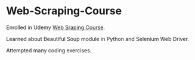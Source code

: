 # Web-Scraping-Course
Enrolled in Udemy [Web Sraping Course](!https://www.udemy.com/course/web-scraping-in-python-with-beautifulsoup-and-selenium/).

Learned about Beautiful Soup module in Python and Selenium Web Driver.

Attempted many coding exercises.
